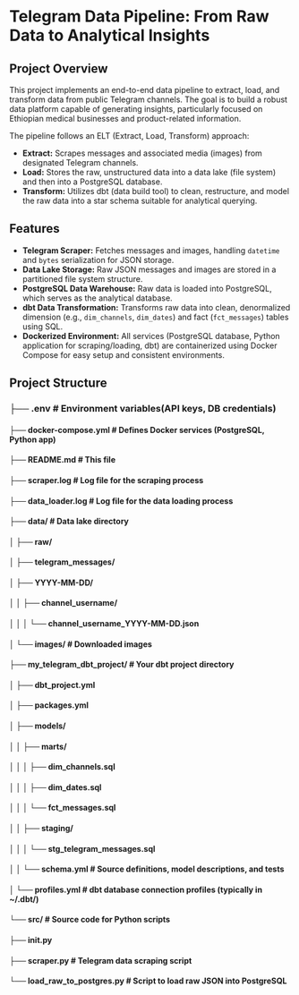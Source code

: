 # Telegram Data Pipeline: From Raw Data to Analytical Insights

## Project Overview

This project implements an end-to-end data pipeline to extract, load, and transform data from public Telegram channels. The goal is to build a robust data platform capable of generating insights, particularly focused on Ethiopian medical businesses and product-related information.

The pipeline follows an ELT (Extract, Load, Transform) approach:
* **Extract:** Scrapes messages and associated media (images) from designated Telegram channels.
* **Load:** Stores the raw, unstructured data into a data lake (file system) and then into a PostgreSQL database.
* **Transform:** Utilizes dbt (data build tool) to clean, restructure, and model the raw data into a star schema suitable for analytical querying.

## Features

* **Telegram Scraper:** Fetches messages and images, handling `datetime` and `bytes` serialization for JSON storage.
* **Data Lake Storage:** Raw JSON messages and images are stored in a partitioned file system structure.
* **PostgreSQL Data Warehouse:** Raw data is loaded into PostgreSQL, which serves as the analytical database.
* **dbt Data Transformation:** Transforms raw data into clean, denormalized dimension (e.g., `dim_channels`, `dim_dates`) and fact (`fct_messages`) tables using SQL.
* **Dockerized Environment:** All services (PostgreSQL database, Python application for scraping/loading, dbt) are containerized using Docker Compose for easy setup and consistent environments.

## Project Structure

### ├── .env                  # Environment variables(API keys, DB credentials)
#### ├── docker-compose.yml    # Defines Docker services (PostgreSQL, Python app)
#### ├── README.md             # This file
#### ├── scraper.log           # Log file for the scraping process
#### ├── data_loader.log       # Log file for the data loading process
#### ├── data/                 # Data lake directory
#### │   ├── raw/
#### │       ├── telegram_messages/
#### │           ├── YYYY-MM-DD/
#### │           │   ├── channel_username/
#### │           │   │   └── channel_username_YYYY-MM-DD.json
#### │           └── images/   # Downloaded images
#### ├── my_telegram_dbt_project/ # Your dbt project directory
#### │   ├── dbt_project.yml
#### │   ├── packages.yml
#### │   ├── models/
#### │   │   ├── marts/
#### │   │   │   ├── dim_channels.sql
#### │   │   │   ├── dim_dates.sql
#### │   │   │   └── fct_messages.sql
#### │   │   ├── staging/
#### │   │   │   └── stg_telegram_messages.sql
#### │   │   └── schema.yml    # Source definitions, model descriptions, and tests
#### │   └── profiles.yml      # dbt database connection profiles (typically in ~/.dbt/)
#### └── src/                  # Source code for Python scripts
#### ├── init.py
#### ├── scraper.py        # Telegram data scraping script
#### └── load_raw_to_postgres.py # Script to load raw JSON into PostgreSQL

